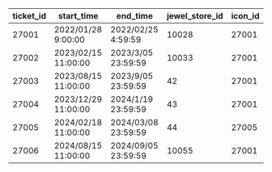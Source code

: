 |ticket_id|start_time|end_time|jewel_store_id|icon_id|
| --- | --- | --- | --- | --- |
|27001|2022/01/28 9:00:00|2022/02/25 4:59:59|10028|27001|
|27002|2023/02/15 11:00:00|2023/3/05 23:59:59|10033|27001|
|27003|2023/08/15 11:00:00|2023/9/05 23:59:59|42|27001|
|27004|2023/12/29 11:00:00|2024/1/19 23:59:59|43|27001|
|27005|2024/02/18 11:00:00|2024/03/08 23:59:59|44|27005|
|27006|2024/08/15 11:00:00|2024/09/05 23:59:59|10055|27001|